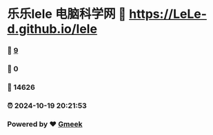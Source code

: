 # 乐乐lele 电脑科学网 :link: https://LeLe-d.github.io/lele 
### :page_facing_up: [9](https://LeLe-d.github.io/lele/tag.html) 
### :speech_balloon: 0 
### :hibiscus: 14626 
### :alarm_clock: 2024-10-19 20:21:53 
### Powered by :heart: [Gmeek](https://github.com/Meekdai/Gmeek)
